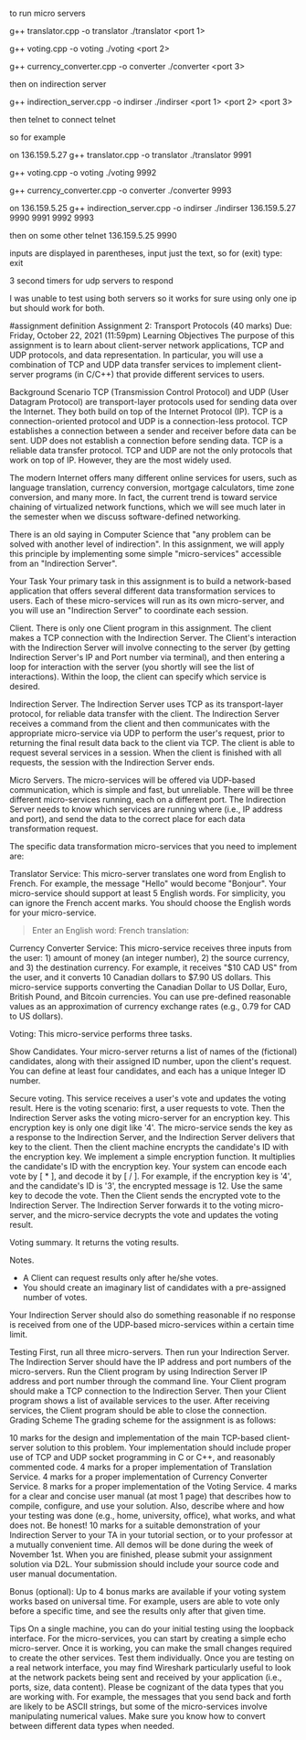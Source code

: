 to run micro servers

g++ translator.cpp -o translator
./translator <port 1>

g++ voting.cpp -o voting
./voting <port 2>

g++ currency_converter.cpp -o converter
./converter <port 3>

then on indirection server

g++ indirection_server.cpp -o indirser
./indirser <micro server ip> <tcp port> <port 1> <port 2> <port 3>

then telnet to connect
telnet <indirection server port> <tcp port>

so for example

on 136.159.5.27
g++ translator.cpp -o translator
./translator 9991

g++ voting.cpp -o voting
./voting 9992

g++ currency_converter.cpp -o converter
./converter 9993

on 136.159.5.25
g++ indirection_server.cpp -o indirser
./indirser 136.159.5.27 9990 9991 9992 9993

then on some other
telnet 136.159.5.25 9990

inputs are displayed in parentheses, input just the text, so for (exit) type:
exit

3 second timers for udp servers to respond

I was unable to test using both servers so it works for sure using only one ip but should work for both.
  
#assignment definition
Assignment 2: Transport Protocols (40 marks)
Due: Friday, October 22, 2021 (11:59pm)
Learning Objectives
The purpose of this assignment is to learn about client-server network applications, TCP and UDP protocols, and data representation. In particular, you will use a combination of TCP and UDP data transfer services to implement client-server programs (in C/C++) that provide different services to users.

Background Scenario
TCP (Transmission Control Protocol) and UDP (User Datagram Protocol) are transport-layer protocols used for sending data over the Internet. They both build on top of the Internet Protocol (IP). TCP is a connection-oriented protocol and UDP is a connection-less protocol. TCP establishes a connection between a sender and receiver before data can be sent. UDP does not establish a connection before sending data. TCP is a reliable data transfer protocol. TCP and UDP are not the only protocols that work on top of IP. However, they are the most widely used.

The modern Internet offers many different online services for users, such as language translation, currency conversion, mortgage calculators, time zone conversion, and many more. In fact, the current trend is toward service chaining of virtualized network functions, which we will see much later in the semester when we discuss software-defined networking.

There is an old saying in Computer Science that "any problem can be solved with another level of indirection". In this assignment, we will apply this principle by implementing some simple "micro-services" accessible from an "Indirection Server".

Your Task
Your primary task in this assignment is to build a network-based application that offers several different data transformation services to users. Each of these micro-services will run as its own micro-server, and you will use an "Indirection Server" to coordinate each session.

Client. There is only one Client program in this assignment. The client makes a TCP connection with the Indirection Server. The Client's interaction with the Indirection Server will involve connecting to the server (by getting Indirection Server's IP and Port number via terminal), and then entering a loop for interaction with the server (you shortly will see the list of interactions). Within the loop, the client can specify which service is desired.

Indirection Server. The Indirection Server uses TCP as its transport-layer protocol, for reliable data transfer with the client. The Indirection Server receives a command from the client and then communicates with the appropriate micro-service via UDP to perform the user's request, prior to returning the final result data back to the client via TCP. The client is able to request several services in a session. When the client is finished with all requests, the session with the Indirection Server ends.

Micro Servers. The micro-services will be offered via UDP-based communication, which is simple and fast, but unreliable. There will be three different micro-services running, each on a different port. The Indirection Server needs to know which services are running where (i.e., IP address and port), and send the data to the correct place for each data transformation request.

The specific data transformation micro-services that you need to implement are:

Translator Service: This micro-server translates one word from English to French. For example, the message "Hello" would become "Bonjour". Your micro-service should support at least 5 English words. For simplicity, you can ignore the French accent marks. You should choose the English words for your micro-service.

> Enter an English word: <user input>
> French translation: <user input translated to French>

Currency Converter Service: This micro-service receives three inputs from the user: 1) amount of money (an integer number), 2) the source currency, and 3) the destination currency. For example, it receives "$10 CAD US" from the user, and it converts 10 Canadian dollars to $7.90 US dollars. This micro-service supports converting the Canadian Dollar to US Dollar, Euro, British Pound, and Bitcoin currencies. You can use pre-defined reasonable values as an approximation of currency exchange rates (e.g., 0.79 for CAD to US dollars).

Voting: This micro-service performs three tasks.

Show Candidates. Your micro-server returns a list of names of the (fictional) candidates, along with their assigned ID number, upon the client's request. You can define at least four candidates, and each has a unique Integer ID number.

Secure voting. This service receives a user's vote and updates the voting result. Here is the voting scenario: first, a user requests to vote. Then the Indirection Server asks the voting micro-server for an encryption key. This encryption key is only one digit like '4'. The micro-service sends the key as a response to the Indirection Server, and the Indirection Server delivers that key to the client. Then the client machine encrypts the candidate's ID with the encryption key. We implement a simple encryption function. It multiplies the candidate's ID with the encryption key. Your system can encode each vote by [<vote> * <key>], and decode it by [<encoded vote> / <key>].
For example, if the encryption key is '4', and the candidate's ID is '3', the encrypted message is 12. Use the same key to decode the vote.
Then the Client sends the encrypted vote to the Indirection Server. The Indirection Server forwards it to the voting micro-server, and the micro-service decrypts the vote and updates the voting result.

Voting summary. It returns the voting results.

Notes.
- A Client can request results only after he/she votes.
- You should create an imaginary list of candidates with a pre-assigned number of votes.

Your Indirection Server should also do something reasonable if no response is received from one of the UDP-based micro-services within a certain time limit.

Testing
First, run all three micro-servers. Then run your Indirection Server. The Indirection Server should have the IP address and port numbers of the micro-servers. Run the Client program by using Indirection Server IP address and port number through the command line. Your Client program should make a TCP connection to the Indirection Server. Then your Client program shows a list of available services to the user. After receiving services, the Client program should be able to close the connection.
Grading Scheme
The grading scheme for the assignment is as follows:

10 marks for the design and implementation of the main TCP-based client-server solution to this problem. Your implementation should include proper use of TCP and UDP socket programming in C or C++, and reasonably commented code.
4 marks for a proper implementation of Translation Service.
4 marks for a proper implementation of Currency Converter Service.
8 marks for a proper implementation of the Voting Service.
4 marks for a clear and concise user manual (at most 1 page) that describes how to compile, configure, and use your solution. Also, describe where and how your testing was done (e.g., home, university, office), what works, and what does not. Be honest!
10 marks for a suitable demonstration of your Indirection Server to your TA in your tutorial section, or to your professor at a mutually convenient time. All demos will be done during the week of November 1st.
When you are finished, please submit your assignment solution via D2L. Your submission should include your source code and user manual documentation.

Bonus (optional): Up to 4 bonus marks are available if your voting system works based on universal time. For example, users are able to vote only before a specific time, and see the results only after that given time.

Tips
On a single machine, you can do your initial testing using the loopback interface.
For the micro-services, you can start by creating a simple echo micro-server. Once it is working, you can make the small changes required to create the other services. Test them individually.
Once you are testing on a real network interface, you may find Wireshark particularly useful to look at the network packets being sent and received by your application (i.e., ports, size, data content).
Please be cognizant of the data types that you are working with. For example, the messages that you send back and forth are likely to be ASCII strings, but some of the micro-services involve manipulating numerical values. Make sure you know how to convert between different data types when needed.

